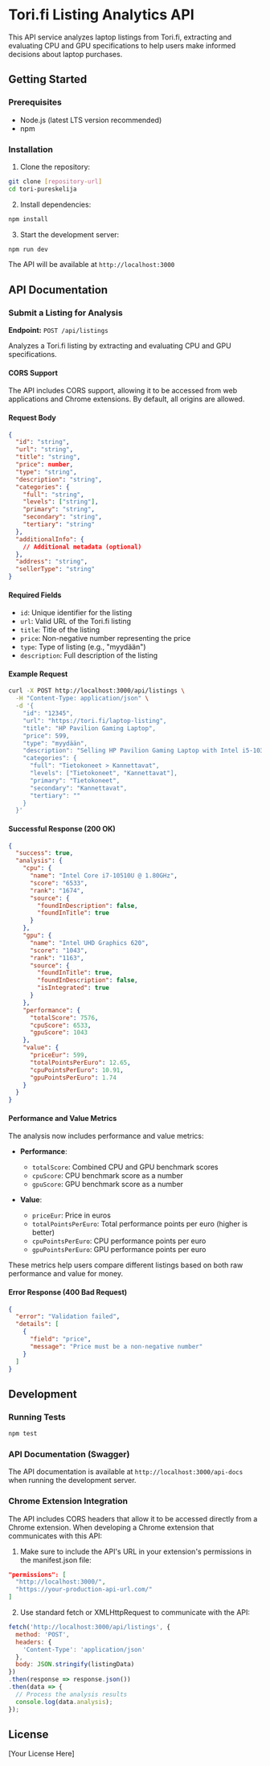 # Tori.fi Listing Analytics API

This API service analyzes laptop listings from Tori.fi, extracting and evaluating CPU and GPU specifications to help users make informed decisions about laptop purchases.

## Getting Started

### Prerequisites

- Node.js (latest LTS version recommended)
- npm

### Installation

1. Clone the repository:
```bash
git clone [repository-url]
cd tori-pureskelija
```

2. Install dependencies:
```bash
npm install
```

3. Start the development server:
```bash
npm run dev
```

The API will be available at `http://localhost:3000`

## API Documentation

### Submit a Listing for Analysis

**Endpoint:** `POST /api/listings`

Analyzes a Tori.fi listing by extracting and evaluating CPU and GPU specifications.

#### CORS Support

The API includes CORS support, allowing it to be accessed from web applications and Chrome extensions. By default, all origins are allowed.

#### Request Body

```json
{
  "id": "string",
  "url": "string",
  "title": "string",
  "price": number,
  "type": "string",
  "description": "string",
  "categories": {
    "full": "string",
    "levels": ["string"],
    "primary": "string",
    "secondary": "string",
    "tertiary": "string"
  },
  "additionalInfo": {
    // Additional metadata (optional)
  },
  "address": "string",
  "sellerType": "string"
}
```

#### Required Fields

- `id`: Unique identifier for the listing
- `url`: Valid URL of the Tori.fi listing
- `title`: Title of the listing
- `price`: Non-negative number representing the price
- `type`: Type of listing (e.g., "myydään")
- `description`: Full description of the listing

#### Example Request

```bash
curl -X POST http://localhost:3000/api/listings \
  -H "Content-Type: application/json" \
  -d '{
    "id": "12345",
    "url": "https://tori.fi/laptop-listing",
    "title": "HP Pavilion Gaming Laptop",
    "price": 599,
    "type": "myydään",
    "description": "Selling HP Pavilion Gaming Laptop with Intel i5-10300H processor and NVIDIA GTX 1650",
    "categories": {
      "full": "Tietokoneet > Kannettavat",
      "levels": ["Tietokoneet", "Kannettavat"],
      "primary": "Tietokoneet",
      "secondary": "Kannettavat",
      "tertiary": ""
    }
  }'
```

#### Successful Response (200 OK)

```json
{
  "success": true,
  "analysis": {
    "cpu": {
      "name": "Intel Core i7-10510U @ 1.80GHz",
      "score": "6533",
      "rank": "1674",
      "source": {
        "foundInDescription": false,
        "foundInTitle": true
      }
    },
    "gpu": {
      "name": "Intel UHD Graphics 620",
      "score": "1043",
      "rank": "1163",
      "source": {
        "foundInTitle": true,
        "foundInDescription": false,
        "isIntegrated": true
      }
    },
    "performance": {
      "totalScore": 7576,
      "cpuScore": 6533,
      "gpuScore": 1043
    },
    "value": {
      "priceEur": 599,
      "totalPointsPerEuro": 12.65,
      "cpuPointsPerEuro": 10.91,
      "gpuPointsPerEuro": 1.74
    }
  }
}
```

#### Performance and Value Metrics

The analysis now includes performance and value metrics:

- **Performance**:
  - `totalScore`: Combined CPU and GPU benchmark scores
  - `cpuScore`: CPU benchmark score as a number
  - `gpuScore`: GPU benchmark score as a number

- **Value**:
  - `priceEur`: Price in euros
  - `totalPointsPerEuro`: Total performance points per euro (higher is better)
  - `cpuPointsPerEuro`: CPU performance points per euro
  - `gpuPointsPerEuro`: GPU performance points per euro

These metrics help users compare different listings based on both raw performance and value for money.

#### Error Response (400 Bad Request)

```json
{
  "error": "Validation failed",
  "details": [
    {
      "field": "price",
      "message": "Price must be a non-negative number"
    }
  ]
}
```

## Development

### Running Tests

```bash
npm test
```

### API Documentation (Swagger)

The API documentation is available at `http://localhost:3000/api-docs` when running the development server.

### Chrome Extension Integration

The API includes CORS headers that allow it to be accessed directly from a Chrome extension. When developing a Chrome extension that communicates with this API:

1. Make sure to include the API's URL in your extension's permissions in the manifest.json file:
```json
"permissions": [
  "http://localhost:3000/",
  "https://your-production-api-url.com/"
]
```

2. Use standard fetch or XMLHttpRequest to communicate with the API:
```javascript
fetch('http://localhost:3000/api/listings', {
  method: 'POST',
  headers: {
    'Content-Type': 'application/json'
  },
  body: JSON.stringify(listingData)
})
.then(response => response.json())
.then(data => {
  // Process the analysis results
  console.log(data.analysis);
});
```

## License

[Your License Here] 